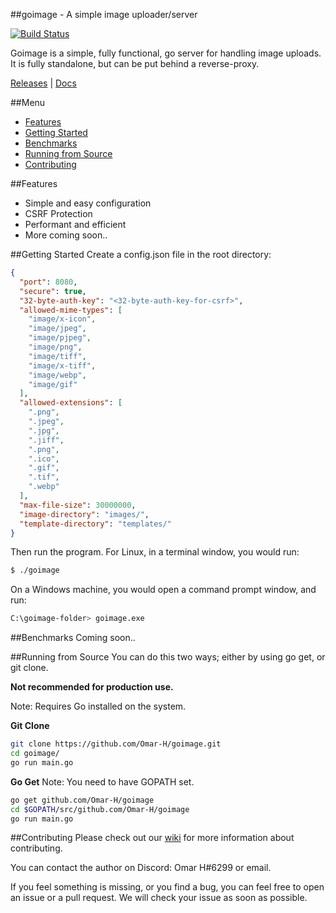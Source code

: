 ##goimage - A simple image uploader/server

[![Build Status](https://travis-ci.org/Omar-H/goimage.svg?branch=master)](https://travis-ci.org/Omar-H/goimage)

Goimage is a simple, fully functional, go server for handling image uploads. It is fully standalone, but can be put behind a reverse-proxy.

[Releases](https://github.com/Omar-H/goimage/releases) | [Docs](https://github.com/Omar-H/goimage/wiki)

##Menu
* [Features](#features)
* [Getting Started](#getting-started)
* [Benchmarks](#benchmarks)
* [Running from Source](#running-from-source)
* [Contributing](#contributing)

##Features
* Simple and easy configuration
* CSRF Protection
* Performant and efficient
* More coming soon..

##Getting Started
Create a config.json file in the root directory:
```JSON
{
  "port": 8080,
  "secure": true,
  "32-byte-auth-key": "<32-byte-auth-key-for-csrf>",
  "allowed-mime-types": [
    "image/x-icon",
    "image/jpeg",
    "image/pjpeg",
    "image/png",
    "image/tiff",
    "image/x-tiff",
    "image/webp",
    "image/gif"
  ],
  "allowed-extensions": [
    ".png",
    ".jpeg",
    ".jpg",
    ".jiff",
    ".png",
    ".ico",
    ".gif",
    ".tif",
    ".webp"
  ],
  "max-file-size": 30000000,
  "image-directory": "images/",
  "template-directory": "templates/"
}
```

Then run the program.
For Linux, in a terminal window, you would run:
```BASH
$ ./goimage
```
On a Windows machine, you would open a command prompt window, and run:
```BASH
C:\goimage-folder> goimage.exe
```

##Benchmarks
Coming soon..

##Running from Source
You can do this two ways; either by using go get, or git clone.

**Not recommended for production use.**

Note: Requires Go installed on the system.

**Git Clone**
```BASH
git clone https://github.com/Omar-H/goimage.git
cd goimage/
go run main.go
```

**Go Get**
Note: You need to have GOPATH set.
```BASH
go get github.com/Omar-H/goimage
cd $GOPATH/src/github.com/Omar-H/goimage
go run main.go
```

##Contributing
Please check out our [wiki](https://github.com/Omar-H/goimage/wiki) for more information about contributing.

You can contact the author on Discord: Omar H#6299 or email.

If you feel something is missing, or you find a bug, you can feel free to open an issue or a pull request.
We will check your issue as soon as possible.